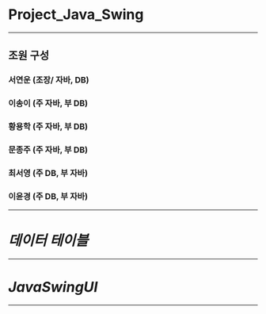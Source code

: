 # Project_Java_Swing
___
## 조원 구성
### 서연운 (조장/ 자바, DB)
### 이송이 (주 자바, 부 DB)
### 황용학 (주 자바, 부 DB)
### 문종주 (주 자바, 부 DB)
### 최서영 (주 DB, 부 자바)
### 이윤경 (주 DB, 부 자바)
___
# *데이터 테이블*

___
# *JavaSwingUI*

___
